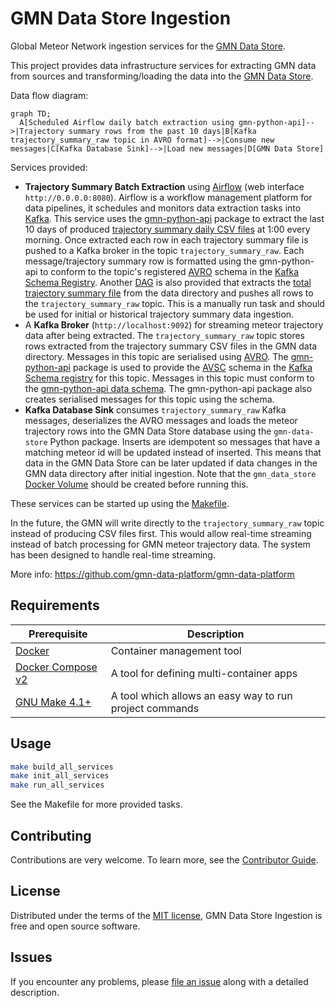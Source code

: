 # GMN Data Store Ingestion
Global Meteor Network ingestion services for the [GMN Data Store](https://github.com/gmn-data-platform/gmn-data-store).

This project provides data infrastructure services for extracting GMN data from sources and transforming/loading the data into the [GMN Data Store](https://github.com/gmn-data-platform/gmn-data-store).

Data flow diagram:
```mermaid
graph TD;
  A[Scheduled Airflow daily batch extraction using gmn-python-api]-->|Trajectory summary rows from the past 10 days|B[Kafka trajectory_summary_raw topic in AVRO format]-->|Consume new messages|C[Kafka Database Sink]-->|Load new messages|D[GMN Data Store]
```

Services provided:
- **Trajectory Summary Batch Extraction** using [Airflow](https://airflow.apache.org/) (web interface `http://0.0.0.0:8080`). Airflow is a workflow management platform for data pipelines, it schedules and monitors data extraction tasks into [Kafka](https://kafka.apache.org/). This service uses the [gmn-python-api](https://github.com/gmn-data-platform/gmn-python-api) package to extract the last 10 days of produced [trajectory summary daily CSV files](https://globalmeteornetwork.org/data/traj_summary_data/daily/) at 1:00 every morning. Once extracted each row in each trajectory summary file is pushed to a Kafka broker in the topic `trajectory_summary_raw`. Each message/trajectory summary row is formatted using the gmn-python-api to conform to the topic's registered [AVRO](https://avro.apache.org/docs/current/) schema in the [Kafka Schema Registry](https://docs.confluent.io/platform/current/schema-registry/index.html). Another [DAG](https://airflow.apache.org/docs/apache-airflow/stable/concepts/dags.html) is also provided that extracts the [total trajectory summary file](https://globalmeteornetwork.org/data/traj_summary_data/traj_summary_all.txt) from the data directory and pushes all rows to the `trajectory_summary_raw` topic. This is a manually run task and should be used for initial or historical trajectory summary data ingestion.
- A **Kafka Broker** (`http://localhost:9092`) for streaming meteor trajectory data after being extracted. The `trajectory_summary_raw` topic stores rows extracted from the trajectory summary CSV files in the GMN data directory. Messages in this topic are serialised using [AVRO](https://avro.apache.org/docs/current/spec.html). The [gmn-python-api](https://github.com/gmn-data-platform/gmn-python-api) package is used to provide the [AVSC](https://avro.apache.org/docs/current/spec.html) schema in the [Kafka Schema registry](https://docs.confluent.io/platform/current/schema-registry/index.html) for this topic. Messages in this topic must conform to the [gmn-python-api data schema](https://gmn-python-api.readthedocs.io/en/latest/data_schemas.html). The gmn-python-api package also creates serialised messages for this topic using the schema.
- **Kafka Database Sink** consumes `trajectory_summary_raw` Kafka messages, deserializes the AVRO messages and loads the meteor trajectory rows into the GMN Data Store database using the `gmn-data-store` Python package. Inserts are idempotent so messages that have a matching meteor id will be updated instead of inserted. This means that data in the GMN Data Store can be later updated if data changes in the GMN data directory after initial ingestion. Note that the `gmn_data_store` [Docker Volume](https://github.com/gmn-data-platform/gmn-data-store) should be created before running this.

These services can be started up using the [Makefile](https://github.com/gmn-data-platform/gmn-data-store-ingestion/blob/main/Makefile).

In the future, the GMN will write directly to the `trajectory_summary_raw` topic instead of producing CSV files first. This would allow real-time streaming instead of batch processing for GMN meteor trajectory data. The system has been designed to handle real-time streaming.

More info: https://github.com/gmn-data-platform/gmn-data-platform

## Requirements
| Prerequisite                                                      | Description                                             |
|-------------------------------------------------------------------|---------------------------------------------------------|
| [Docker](https://www.docker.com/)                                 | Container management tool                               |
| [Docker Compose v2](https://docs.docker.com/compose/cli-command/) | A tool for defining multi-container apps                |
| [GNU Make 4.1+](https://www.gnu.org/software/make/)               | A tool which allows an easy way to run project commands |

## Usage
```sh
make build_all_services
make init_all_services
make run_all_services
```

See the Makefile for more provided tasks.

## Contributing

Contributions are very welcome.
To learn more, see the [Contributor Guide](https://github.com/gmn-data-platform/gmn-data-store-ingestion/blob/main/CONTRIBUTING.rst).

## License

Distributed under the terms of the [MIT license](https://opensource.org/licenses/MIT), GMN Data Store Ingestion is free and open source software.

## Issues

If you encounter any problems, please [file an issue](https://github.com/gmn-data-platform/gmn-data-store-ingestion/issues) along with a detailed description.
